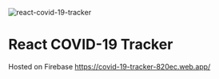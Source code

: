 ![react-covid-19-tracker](https://user-images.githubusercontent.com/63497162/112845862-c6e4c700-90be-11eb-84bc-98ee2d674168.png)
# React COVID-19 Tracker
Hosted on Firebase
https://covid-19-tracker-820ec.web.app/
